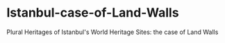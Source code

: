 # Istanbul-case-of-Land-Walls
Plural Heritages of Istanbul's World Heritage Sites: the case of Land Walls
